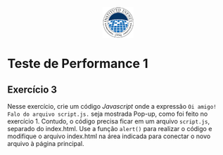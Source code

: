 <p align="center">
    <img src="assets/logo_infnet.png" width="70" height="70" />
</p>

# Teste de Performance 1

## Exercício 3

Nesse exercício, crie um código *Javascript* onde a expressão `Oi amigo! Falo do arquivo script.js.` seja mostrada Pop-up, como foi feito no exercício 1. Contudo, o código precisa ficar em um arquivo `script.js`, separado do index.html. Use a função `alert()` para realizar o código e modifique o arquivo index.html na área indicada para conectar o novo arquivo à página principal.